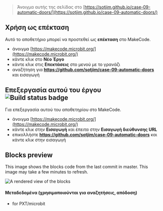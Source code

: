
> Άνοιγμα αυτής της σελίδας στο [https://sotjim.github.io/case-09-automatic-doors/](https://sotjim.github.io/case-09-automatic-doors/)

## Χρήση ως επέκταση

Αυτό το αποθετήριο μπορεί να προστεθεί ως **επέκταση** στο MakeCode.

* άνοιγμα [https://makecode.microbit.org/](https://makecode.microbit.org/)
* κάντε κλικ στο **Νέο Έργο**
* κάντε κλικ στις **Επεκτάσεις** στο μενού με το γρανάζι
* αναζήτηση για **https://github.com/sotjim/case-09-automatic-doors** και εισαγωγή

## Επεξεργασία αυτού του έργου ![Build status badge](https://github.com/sotjim/case-09-automatic-doors/workflows/MakeCode/badge.svg)

Για επεξεργασία αυτού του αποθετηρίου στο MakeCode.

* άνοιγμα [https://makecode.microbit.org/](https://makecode.microbit.org/)
* κάντε κλικ στην **Εισαγωγή** και έπειτα στην **Εισαγωγή διεύθυνσης URL**
* επικολλήστε **https://github.com/sotjim/case-09-automatic-doors** και κάντε κλικ στην εισαγωγή

## Blocks preview

This image shows the blocks code from the last commit in master.
This image may take a few minutes to refresh.

![A rendered view of the blocks](https://github.com/sotjim/case-09-automatic-doors/raw/master/.github/makecode/blocks.png)

#### Μεταδεδομένα (χρησιμοποιούνται για αναζητήσεις, απόδοση)

* for PXT/microbit
<script src="https://makecode.com/gh-pages-embed.js"></script><script>makeCodeRender("{{ site.makecode.home_url }}", "{{ site.github.owner_name }}/{{ site.github.repository_name }}");</script>
